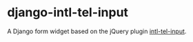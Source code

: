 # django-intl-tel-input
A Django form widget based on the jQuery plugin [intl-tel-input](https://github.com/jackocnr/intl-tel-input).
